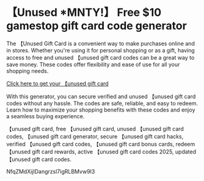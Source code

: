 # 【Unused *MNTY!】 Free $10 gamestop gift card code generator

The 【Unused Gift Card is a convenient way to make purchases online and in stores. Whether you're using it for personal shopping or as a gift, having access to free and unused 【unused gift card codes can be a great way to save money. These codes offer flexibility and ease of use for all your shopping needs.

[Click here to get your 【unused gift card](https://pollosgifts.com/gamestop)

With this generator, you can secure verified and unused 【unused gift card codes without any hassle. The codes are safe, reliable, and easy to redeem. Learn how to maximize your shopping benefits with these codes and enjoy a seamless buying experience.

【unused gift card, free 【unused gift card, unused 【unused gift card codes, 【unused gift card generator, secure 【unused gift card hacks, verified 【unused gift card codes, 【unused gift card bonus cards, redeem 【unused gift card rewards, active 【unused gift card codes 2025, updated 【unused gift card codes.

NfqZMdXijIDangrzsl7igRLBMvw9I3
